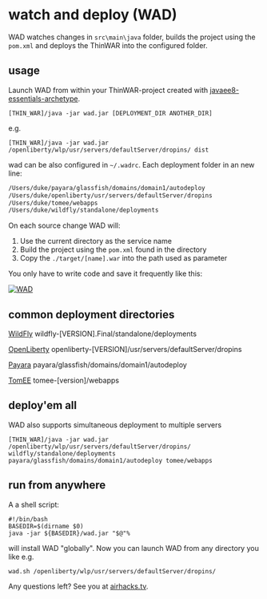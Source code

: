 # watch and deploy (WAD)

WAD watches changes in `src\main\java` folder, builds the project using the `pom.xml` and deploys the ThinWAR into the configured folder.

## usage

Launch WAD from within your ThinWAR-project created with [javaee8-essentials-archetype](http://www.adam-bien.com/roller/abien/entry/java_ee_8_essentials_archetype).

`[THIN_WAR]/java -jar wad.jar [DEPLOYMENT_DIR ANOTHER_DIR]`

e.g.

`[THIN_WAR]/java -jar wad.jar /openliberty/wlp/usr/servers/defaultServer/dropins/ dist`

wad can be also configured in `~/.wadrc`. Each deployment folder in an new line:

```bash
/Users/duke/payara/glassfish/domains/domain1/autodeploy 
/Users/duke/openliberty/usr/servers/defaultServer/dropins
/Users/duke/tomee/webapps
/Users/duke/wildfly/standalone/deployments
```

On each source change WAD will:

1. Use the current directory as the service name
2. Build the project using the `pom.xml` found in the directory
3. Copy the `./target/[name].war` into the path used as parameter

You only have to write code and save it frequently like this:

[![ WAD](https://i.ytimg.com/vi/_c8ZkSSpdWI/mqdefault.jpg)](https://www.youtube.com/embed/_c8ZkSSpdWI?rel=0)

## common deployment directories

[WildFly](http://wildfly.org)
wildfly-[VERSION].Final/standalone/deployments

[OpenLiberty](https://openliberty.io)
openliberty-[VERSION]/usr/servers/defaultServer/dropins

[Payara](https://www.payara.fish)
payara/glassfish/domains/domain1/autodeploy

[TomEE](http://tomee.apache.org)
tomee-[version]/webapps

## deploy'em all

WAD also supports simultaneous deployment to multiple servers

`[THIN_WAR]/java -jar wad.jar /openliberty/wlp/usr/servers/defaultServer/dropins/ wildfly/standalone/deployments payara/glassfish/domains/domain1/autodeploy tomee/webapps`

## run from anywhere

A a shell script:

```shell
#!/bin/bash
BASEDIR=$(dirname $0)
java -jar ${BASEDIR}/wad.jar "$@"%
```

will install WAD "globally". Now you can launch WAD from any directory you like e.g.

`wad.sh /openliberty/wlp/usr/servers/defaultServer/dropins/`


Any questions left? See you at [airhacks.tv](http://airhacks.tv).




